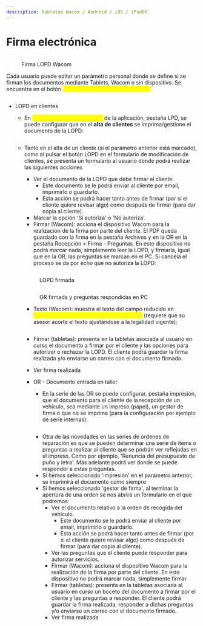 ```yaml
---
description: Tabletas Wacom / Android / iOS / iPadOS
---
```


# Firma electrónica

<figure><img src="../.gitbook/assets/imagen.png" alt=""><figcaption><p>Firma LOPD Wacom</p></figcaption></figure>

Cada usuario puede editar un parámetro personal donde se define si se firman los documentos mediante Tablets, Wacom o sin dispositivo. Se encuentra en el botón <mark style="color:yellow;">OPCIONES > MI CONFIGURACIÓN:</mark>

<figure><img src="../.gitbook/assets/imagen (203).png" alt=""><figcaption></figcaption></figure>

*   LOPD en clientes

    * En <mark style="color:yellow;">Configuración > Parámetros</mark> de la aplicación, pestaña LPD, se puede configurar que en el **alta de clientes** se imprima/gestione el documento de la LOPD:



    <figure><img src="../.gitbook/assets/imagen (205).png" alt=""><figcaption></figcaption></figure>



    *   Tanto en el alta de un cliente (si el parámetro anterior está marcado), como al pulsar el botón LOPD en el formulario de modificación de clientes, se presenta un formulario al usuario donde podrá realizar las siguientes acciones

        * Ver el documento de la LOPD que debe firmar el cliente:
          * Este documento se le podrá enviar al cliente por email, imprimirlo o guardarlo.
          * Esta acción se podrá hacer tanto antes de firmar (por si el cliente quiere revisar algo) como después de firmar (para dar copia al cliente).
        * Marcar la opción 'Si autoriza' o 'No autoriza'.
        * Firmar (Wacom): acciona el dispositivo Wacom para la realización de la firma por parte del cliente. El PDF queda guardado con la firma en la pestaña Archivos y en la OR en la pestaña Recepción > Firma - Preguntas. En este dispositivo no podrá marcar nada, simplemente leer la LOPD, y firmarla, igual que en la OR, las preguntas se marcan en el PC. Si cancela el proceso se da por echo que no autoriza la LOPD:



        <figure><img src="../.gitbook/assets/imagen (208).png" alt=""><figcaption><p>LOPD firmada</p></figcaption></figure>



        <figure><img src="../.gitbook/assets/imagen (209).png" alt=""><figcaption><p>OR firmada y preguntas respondidas en PC</p></figcaption></figure>

        * Texto (Wacom): muestra el texto del campo reducido en <mark style="color:yellow;">Configuración > Parámetros > Pestaña LPD</mark> (requiere que su asesor acorte el texto ajustándose a la legalidad vigente):



        <figure><img src="../.gitbook/assets/imagen (207).png" alt=""><figcaption></figcaption></figure>

        * Firmar (tabletas): presenta en la tabletas asociada al usuario en curso el documento a firmar por el cliente y las opciones para autorizar o rechazar la  LOPD. El cliente podrá guardar la firma realizada y/o enviarse un correo con el documento firmado.
        * Ver firma realizada
        *   OR - Documento entrada en taller

            * En la serie de las OR se puede configurar, pestaña impresión, que el documento para el cliente de la recepción de un vehículo, sea mediante un impreso (papel), un gestor de firma o que no se imprima (para la configuración por ejemplo de serie internas):



            <figure><img src="../.gitbook/assets/imagen (206).png" alt=""><figcaption></figcaption></figure>



            * Otra de las novedades en las series de órdenes de reparación es que se pueden determinar una serie de ítems o preguntas a realizar al cliente que se podrán ver reflejadas en el impreso. Como por ejemplo, 'Renuncia del presupuesto de puño y letra'. Más adelante podrá ver donde se puede responder a estas preguntas.
            * Si hemos seleccionado 'impresión' en el parámetro anterior, se imprimirá el documento como siempre
            * Si hemos seleccionado 'gestor de firma', al terminar la apertura de una orden se nos abrirá un formulario en el que podremos:
              * Ver el documento relativo a la orden de recogida del vehículo.
                * Este documento se le podrá enviar al cliente por email, imprimirlo o guardarlo.
                * Esta acción se podrá hacer tanto antes de firmar (por si el cliente quiere revisar algo) como después de firmar (para dar copia al cliente).
              * Ver las preguntas que el cliente puede responder para autorizar servicios.
              * Firmar (Wacom): acciona el dispositivo Wacom para la realización de la firma por parte del cliente. En este dispositivo no podrá marcar nada, simplemente firmar
              * Firmar (tabletas): presenta en la tabletas asociada al usuario en curso un boceto del documento a firmar por el cliente y las preguntas a responder. El cliente podrá guardar la firma realizada, responder a dichas preguntas y/o enviarse un correo con el documento firmado.
              * Ver firma realizada
